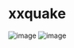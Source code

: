 # xxquake

![image](https://github.com/fqqf/xxquake/assets/77983090/edf5dc62-1a77-468a-9c9c-e90c69839e28)
![image](https://github.com/fqqf/xxquake/assets/77983090/7d8b71d4-006c-4095-8c8d-1c2ec89752e7)

